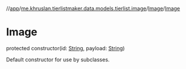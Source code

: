 //[app](../../../index.md)/[me.khruslan.tierlistmaker.data.models.tierlist.image](../index.md)/[Image](index.md)/[Image](-image.md)

# Image

protected constructor(id: [String](https://kotlinlang.org/api/latest/jvm/stdlib/kotlin/-string/index.html), payload: [String](https://kotlinlang.org/api/latest/jvm/stdlib/kotlin/-string/index.html))

Default constructor for use by subclasses.
